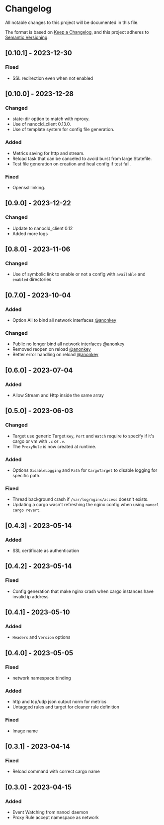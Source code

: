 # Changelog

All notable changes to this project will be documented in this file.

The format is based on [Keep a Changelog](https://keepachangelog.com/en/1.0.0/),
and this project adheres to [Semantic Versioning](https://semver.org/spec/v2.0.0.html).

## [0.10.1] - 2023-12-30

### Fixed

- SSL redirection even when not enabled

## [0.10.0] - 2023-12-28

### Changed

- state-dir option to match with nproxy.
- Use of nanocld_client 0.13.0.
- Use of template system for config file generation.

### Added

- Metrics saving for http and stream.
- Reload task that can be canceled to avoid burst from large Statefile.
- Test file generation on creation and heal config if test fail.

### Fixed

- Openssl linking.

## [0.9.0] - 2023-12-22

### Changed

- Update to nanocld_client 0.12
- Added more logs

## [0.8.0] - 2023-11-06

### Changed

- Use of symbolic link to enable or not a config with `available` and `enabled` directories

## [0.7.0] - 2023-10-04

### Added

- Option All to bind all network interfaces [@anonkey](https://github.com/anonkey)

### Changed

- Public no longer bind all network interfaces [@anonkey](https://github.com/anonkey)
- Removed reopen on reload [@anonkey](https://github.com/anonkey)
- Better error handling on reload [@anonkey](https://github.com/anonkey)

## [0.6.0] - 2023-07-04

### Added

- Allow Stream and Http inside the same array

## [0.5.0] - 2023-06-03

### Changed

- Target use generic Target `Key`, `Port` and `Watch` require to specify if it's cargo or vm with `.c` or `.v`.
- The `ProxyRule` is now created at runtime.

### Added

- Options `DisableLogging` and `Path` for `CargoTarget` to disable logging for specific path.

### Fixed

- Thread background crash if `/var/log/nginx/access` doesn't exists.
- Updating a cargo wasn't refreshing the nginx config when using `nanocl cargo revert`.

## [0.4.3] - 2023-05-14

### Added

- SSL certificate as authentication

## [0.4.2] - 2023-05-14

### Fixed

- Config generation that make nginx crash when cargo instances have invalid ip address

## [0.4.1] - 2023-05-10

### Added

- `Headers` and `Version` options

## [0.4.0] - 2023-05-05

### Fixed

- network namespace binding

### Added

- http and tcp/udp json output norm for metrics
- Untagged rules and target for cleaner rule definition

### Fixed

- Image name

## [0.3.1] - 2023-04-14

### Fixed

- Reload command with correct cargo name

## [0.3.0] - 2023-04-15

### Added

- Event Watching from nanocl daemon
- Proxy Rule accept namespace as network
